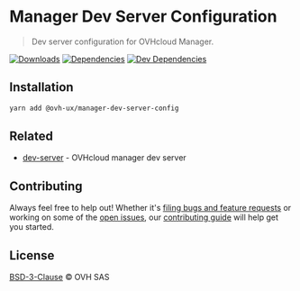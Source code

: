 # Manager Dev Server Configuration

> Dev server configuration for OVHcloud Manager.

[![Downloads](https://badgen.net/npm/dt/@ovh-ux/manager-dev-server-config)](https://npmjs.com/package/@ovh-ux/manager-dev-server-config) [![Dependencies](https://badgen.net/david/dep/ovh-ux/manager/packages/manager/tools/dev-server-config)](https://npmjs.com/package/@ovh-ux/manager-dev-server-config?activeTab=dependencies) [![Dev Dependencies](https://badgen.net/david/dev/ovh-ux/manager/packages/manager/toolsdev-server-config)](https://npmjs.com/package/@ovh-ux/manager-dev-server-config?activeTab=dependencies)

## Installation

```sh
yarn add @ovh-ux/manager-dev-server-config
```

## Related

* [dev-server](https://github.com/ovh/manager/tree/master/packages/manager/tools/dev-server) - OVHcloud manager dev server

## Contributing

Always feel free to help out! Whether it's [filing bugs and feature requests](https://github.com/ovh/manager/issues/new) or working on some of the [open issues](https://github.com/ovh/manager/issues), our [contributing guide](https://github.com/ovh/manager/blob/master/CONTRIBUTING.md) will help get you started.

## License

[BSD-3-Clause](LICENSE) © OVH SAS
